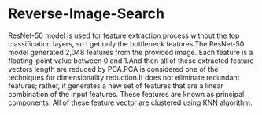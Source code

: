 # Reverse-Image-Search


ResNet-50 model is used for feature extraction process without the top classification layers, so
I get only the bottleneck features.The ResNet-50 model generated 2,048 features from the provided
image. Each feature is a floating-point value between 0 and 1.And then all of these extracted feature
vectors length are reduced by PCA.PCA is considered one of the techniques for dimensionality reduction.It
does not eliminate redundant features; rather, it generates a new
set of features that are a linear combination of the input features.
These features are known as principal components. All of these feature vector are
clustered using KNN algorithm.
